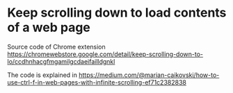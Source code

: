 # Keep scrolling down to load contents of a web page
Source code of Chrome extension https://chromewebstore.google.com/detail/keep-scrolling-down-to-lo/ccdhnhacgfmgamilgcdaeifailldgnkl

The code is explained in https://medium.com/@marian-caikovski/how-to-use-ctrl-f-in-web-pages-with-infinite-scrolling-ef71c2382838
